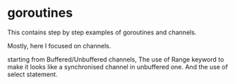 # goroutines

This contains step by step examples of goroutines and channels.

Mostly, here I focused on channels.

starting from Buffered/Unbuffered channels, The use of Range keyword to make it looks like a synchronised channel in unbuffered one. And the use of select statement.
